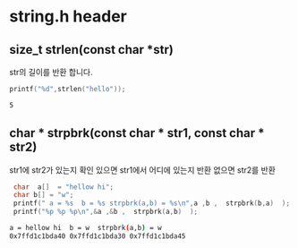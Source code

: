 # string.h header

## size_t strlen(const char &#42;str)

str의 길이를 반환 합니다.

```.c
printf("%d",strlen("hello"));
```
```.bash
5
```

## char &#42; strpbrk(const char &#42; str1, const char &#42; str2)
 str1에 str2가 있는지 확인 있으면 str1에서 어디에 있는지 반환 없으면 str2를 반환

```.c
 char  a[]  = "hellow hi";
 char b[] = "w";
 printf(" a = %s  b = %s strpbrk(a,b) = %s\n",a ,b ,  strpbrk(b,a)  );
 printf("%p %p %p\n",&a ,&b ,  strpbrk(a,b)  );
```

```.bash
a = hellow hi  b = w  strpbrk(a,b) = w
0x7ffd1c1bda40 0x7ffd1c1bda30 0x7ffd1c1bda45
```
